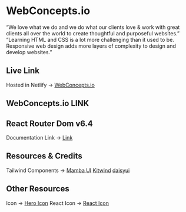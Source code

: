 # WebConcepts.io

“We love what we do and we do what our clients love & work with great clients all over the world to create thoughtful and purposeful websites.”
“Learning HTML and CSS is a lot more challenging than it used to be. Responsive web design adds more layers of complexity to design and develop websites.”


## Live Link
Hosted in Netlify -> [WebConcepts.io]()

## WebConcepts.io LINK

## React Router Dom v6.4 
Documentation Link -> [Link](https://reactrouter.com/en/main/start/overview)

## Resources & Credits
Tailwind Components -> 
[Mamba UI](https://www.mambaui.com/)
[Kitwind](https://kitwind.io/products/kometa/components)
[daisyui](https://daisyui.com/)

## Other Resources
Icon -> [Hero Icon](https://heroicons.com/)
React Icon -> [React Icon](https://react-icons.github.io/react-icons/)
